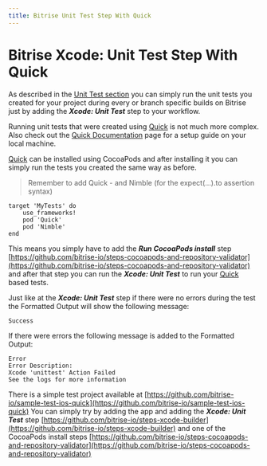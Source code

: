 ```yaml
---
title: Bitrise Unit Test Step With Quick
---
```


# Bitrise Xcode: Unit Test Step With Quick

As described in the [Unit Test section](/tutorials/xcode-unit-test.html) you can simply run the unit tests you created for your project during every or branch specific builds on Bitrise just by adding the ***Xcode: Unit Test*** step to your workflow. 

Running unit tests that were created using [Quick](https://github.com/Quick/Quick) is not much more complex. Also check out the [Quick Documentation](https://github.com/Quick/Quick/tree/master/Documentation) page for a setup guide on your local machine.

[Quick](https://github.com/Quick/Quick) can be installed using CocoaPods and after installing it you can simply run the tests you created the same way as before.

>Remember to add Quick - and Nimble (for the expect(...).to assertion syntax)

    target 'MyTests' do
        use_frameworks!
        pod 'Quick'
        pod 'Nimble'
    end

This means you simply have to add the ***Run CocoaPods install*** step [https://github.com/bitrise-io/steps-cocoapods-and-repository-validator](https://github.com/bitrise-io/steps-cocoapods-and-repository-validator) and after that step you can run the ***Xcode: Unit Test*** to run your [Quick](https://github.com/Quick/Quick) based tests.

Just like at the ***Xcode: Unit Test*** step if there were no errors during the test the Formatted Output will show the following message:
    
    Success

If there were errors the following message is added to the Formatted Output:
    
    Error 
    Error Description:
    Xcode 'unittest' Action Failed
    See the logs for more information
    

There is a simple test project available at [https://github.com/bitrise-io/sample-test-ios-quick](https://github.com/bitrise-io/sample-test-ios-quick) You can simply try by adding the app and adding the ***Xcode: Unit Test*** step [https://github.com/bitrise-io/steps-xcode-builder](https://github.com/bitrise-io/steps-xcode-builder) and one of the CocoaPods install steps [https://github.com/bitrise-io/steps-cocoapods-and-repository-validator](https://github.com/bitrise-io/steps-cocoapods-and-repository-validator)